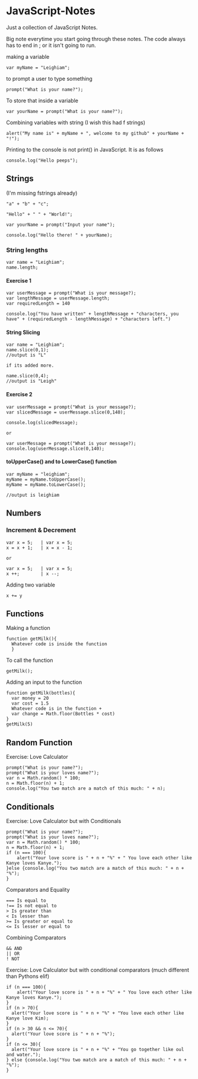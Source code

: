 # JavaScript-Notes

Just a collection of JavaScript Notes.

Big note everytime you start going through these notes. The code always has to end in ; or it isn't going to run.


making a variable
```
var myName = "Leighiam";
```

to prompt a user to type something
```
prompt("What is your name?");
```
To store that inside a variable
```
var yourName = prompt("What is your name?");
```
Combining variables with string (I wish this had f strings)
```
alert("My name is" + myName + ", welcome to my github" + yourName + "!");
```
Printing to the console is not print() in JavaScript. It is as follows
```
console.log("Hello peeps");
```
## Strings
(I'm missing fstrings already)
```
"a" + "b" + "c";

"Hello" + " " + "World!";

var yourName = prompt("Input your name");

console.log("Hello there! " + yourName);

```

### String lengths

```
var name = "Leighiam";
name.length;
```
#### Exercise 1
```
var userMessage = prompt("What is your message?);
var lengthMessage = userMessage.length;
var requiredLength = 140

console.log("You have written" + lengthMessage + "characters, you have" + (requiredLength - lengthMessage) + "characters left.")
```
#### String Slicing
```
var name = "Leighiam";
name.slice(0,1);
//output is "L"

if its added more.

name.slice(0,4);
//output is "Leigh"
```

#### Exercise 2
```
var userMessage = prompt("What is your message?);
var slicedMessage = userMessage.slice(0,140);

console.log(slicedMessage);

or

var userMessage = prompt("What is your message?);
console.log(userMessage.slice(0,140);
```

#### toUpperCase() and to LowerCase() function

```
var myName = "leighiam";
myName = myName.toUpperCase();
myName = myName.toLowerCase();

//output is leighiam
```

## Numbers

### Increment & Decrement

```
var x = 5;   | var x = 5;
x = x + 1;   | x = x - 1;

or 

var x = 5;   | var x = 5;
x ++;        | x --;
```
Adding two variable 
```
x += y
```

## Functions
Making a function
```
function getMilk(){
  Whatever code is inside the function
  }
```
To call the function
```
getMilk();
```
Adding an input to the function
```
function getMilk(bottles){
  var money = 20
  var cost = 1.5
  Whatever code is in the function + 
  var change = Math.floor(Bottles * cost)
}
getMilk(5)
```
## Random Function

Exercise: Love Calculator
```
prompt("What is your name?");
prompt("What is your loves name?");
var n = Math.random() * 100;
n = Math.floor(n) + 1;
console.log("You two match are a match of this much: " + n);
```
## Conditionals

Exercise: Love Calculator but with Conditionals
```
prompt("What is your name?");
prompt("What is your loves name?");
var n = Math.random() * 100;
n = Math.floor(n) + 1;
if (n === 100){
    alert("Your love score is " + n + "%" + " You love each other like Kanye loves Kanye.");
}else {console.log("You two match are a match of this much: " + n + "%");
}

```
Comparators and Equality
```
=== Is equal to
!== Is not equal to
> Is greater than
< Is lesser than
>= Is greater or equal to
<= Is lesser or equal to
```
Combining Comparators
```
&& AND
|| OR
! NOT
```
Exercise: Love Calculator but with conditional comparators (much different than Pythons elif)
```
if (n === 100){
    alert("Your love score is " + n + "%" + " You love each other like Kanye loves Kanye.");
}
if (n > 70){
  alert("Your love score is " + n + "%" + "You love each other like Kanye love Kim);
}
if (n > 30 && n <= 70){
  alert("Your love score is " + n + "%");
}
if (n <= 30){
  alert("Your love score is " + n + "%" + "You go together like oul and water.");
} else {console.log("You two match are a match of this much: " + n + "%");
}
```
